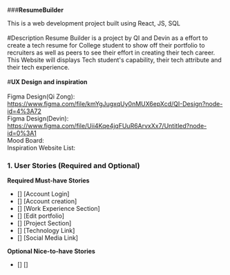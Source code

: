 ###**ResumeBuilder**

This is a web development project built using React, JS, SQL
<br>
<br>
#Description
Resume Builder is a project by QI and Devin as a effort to create a tech resume 
for College student to show off their portfolio to recruiters as well as peers 
to see their effort in creating their tech career. This Website will displays 
Tech student's capability, their tech attribute and their tech experience.
<br>
<br>
#**UX Design and inspiration**
<br>
<br>
Figma Design(Qi Zong): https://www.figma.com/file/kmYgJugxqUy0nMUX6epXcd/QI-Design?node-id=4%3A72
<br>
Figma Design(Devin): https://www.figma.com/file/Uii4Kqe4jqFUuR6ArvxXx7/Untitled?node-id=0%3A1
<br>
Mood Board:
<br>
Inspiration Website List:
<br>
### 1. User Stories (Required and Optional)

**Required Must-have Stories**

* [] [Account Login]
* [] [Account creation]
* [] [Work Experience Section]
* [] [Edit portfolio]
* [] [Project Section]
* [] [Technology Link]
* [] [Social Media Link]

**Optional Nice-to-have Stories**

* [] []
